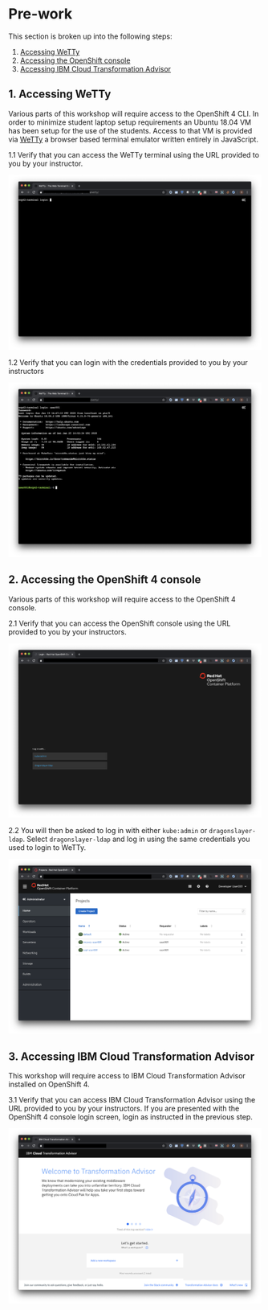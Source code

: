 # Pre-work

This section is broken up into the following steps:

1. [Accessing WeTTy](#1-accessing-wetty)
1. [Accessing the OpenShift console](#2-accessing-the-openshift-4-console)
1. [Accessing IBM Cloud Transformation Advisor](#3-accessing-ibm-cloud-transformation-advisor)


## 1. Accessing WeTTy

Various parts of this workshop will require access to the OpenShift 4 CLI. In order to minimize student laptop setup requirements
an Ubuntu 18.04 VM has been setup for the use of the students. Access to that VM is provided via [WeTTy](https://github.com/butlerx/wetty) a browser based terminal emulator written entirely in JavaScript.

1.1 Verify that you can access the WeTTy terminal using the URL provided to you by your instructor.

   ![Accessing WeTTy](../.gitbook/assets/images/generic/wetty.png)

1.2 Verify that you can login with the credentials provided to you by your instructors

   ![Logging in via WeTTy](../.gitbook/assets/images/generic/wetty-login.png)


## 2. Accessing the OpenShift 4 console

Various parts of this workshop will require access to the OpenShift 4 console.

2.1 Verify that you can access the OpenShift console using the URL provided to you by your instructors.

   ![Accessing the OpenShift console](../.gitbook/assets/images/generic/openshift-console.png)

2.2 You will then be asked to log in with either `kube:admin` or `dragonslayer-ldap`. Select `dragonslayer-ldap` and log in using the same credentials you used to login to WeTTy.

   ![Logging in to the OpenShift console](../.gitbook/assets/images/generic/openshift-console-login.png)


## 3. Accessing IBM Cloud Transformation Advisor

This workshop will require access to IBM Cloud Transformation Advisor installed on OpenShift 4.

3.1 Verify that you can access IBM Cloud Transformation Advisor using the URL provided to you by your instructors. If you are presented with the OpenShift 4 console login screen, login as instructed in the previous step.

   ![Accessing IBM Cloud Transformation Advisor](../.gitbook/assets/images/generic/ibm-cloud-ta.png)
